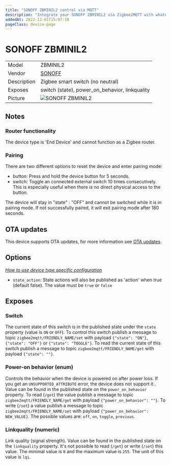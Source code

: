 ```yaml
---
title: "SONOFF ZBMINIL2 control via MQTT"
description: "Integrate your SONOFF ZBMINIL2 via Zigbee2MQTT with whatever smart home infrastructure you are using without the vendor's bridge or gateway."
addedAt: 2022-12-01T15:07:19
pageClass: device-page
---
```


<!-- !!!! -->
<!-- ATTENTION: This file is auto-generated through docgen! -->
<!-- You can only edit the "Notes"-Section between the two comment lines "Notes BEGIN" and "Notes END". -->
<!-- Do not use h1 or h2 heading within "## Notes"-Section. -->
<!-- !!!! -->

# SONOFF ZBMINIL2

|     |     |
|-----|-----|
| Model | ZBMINIL2  |
| Vendor  | [SONOFF](/supported-devices/#v=SONOFF)  |
| Description | Zigbee smart switch (no neutral) |
| Exposes | switch (state), power_on_behavior, linkquality |
| Picture | ![SONOFF ZBMINIL2](https://www.zigbee2mqtt.io/images/devices/ZBMINIL2.png) |


<!-- Notes BEGIN: You can edit here. Add "## Notes" headline if not already present. -->
## Notes
### Router functionality
The device type is 'End Device' and cannot function as a Zigbee router.

### Pairing
There are two different options to reset the device and enter pairing mode:

* button: Press and hold the device button for 5 seconds.
* switch: Toggle an connected external switch 10 times consecutively. This is especially useful when there is no direct physical access to the button.

The device will stay in "state" : "OFF" and cannot be switched while it is in pairing mode. If not successfully paired, it will exit pairing mode after 180 seconds.
<!-- Notes END: Do not edit below this line -->


## OTA updates
This device supports OTA updates, for more information see [OTA updates](../guide/usage/ota_updates.md).


## Options
*[How to use device type specific configuration](../guide/configuration/devices-groups.md#specific-device-options)*

* `state_action`: State actions will also be published as 'action' when true (default false). The value must be `true` or `false`


## Exposes

### Switch 
The current state of this switch is in the published state under the `state` property (value is `ON` or `OFF`).
To control this switch publish a message to topic `zigbee2mqtt/FRIENDLY_NAME/set` with payload `{"state": "ON"}`, `{"state": "OFF"}` or `{"state": "TOGGLE"}`.
To read the current state of this switch publish a message to topic `zigbee2mqtt/FRIENDLY_NAME/get` with payload `{"state": ""}`.


### Power-on behavior (enum)
Controls the behavior when the device is powered on after power loss. If you get an `UNSUPPORTED_ATTRIBUTE` error, the device does not support it..
Value can be found in the published state on the `power_on_behavior` property.
To read (`/get`) the value publish a message to topic `zigbee2mqtt/FRIENDLY_NAME/get` with payload `{"power_on_behavior": ""}`.
To write (`/set`) a value publish a message to topic `zigbee2mqtt/FRIENDLY_NAME/set` with payload `{"power_on_behavior": NEW_VALUE}`.
The possible values are: `off`, `on`, `toggle`, `previous`.

### Linkquality (numeric)
Link quality (signal strength).
Value can be found in the published state on the `linkquality` property.
It's not possible to read (`/get`) or write (`/set`) this value.
The minimal value is `0` and the maximum value is `255`.
The unit of this value is `lqi`.

